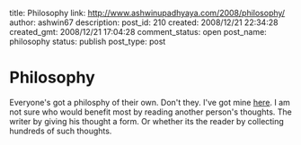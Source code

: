 title: Philosophy
link: http://www.ashwinupadhyaya.com/2008/philosophy/
author: ashwin67
description: 
post_id: 210
created: 2008/12/21 22:34:28
created_gmt: 2008/12/21 17:04:28
comment_status: open
post_name: philosophy
status: publish
post_type: post

# Philosophy

Everyone's got a philosphy of their own. Don't they. I've got mine [here](/about). I am not sure who would benefit most by reading another person's thoughts. The writer by giving his thought a form. Or whether its the reader by collecting hundreds of such thoughts.